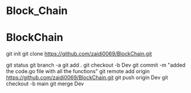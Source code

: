 # Block_Chain

# BlockChain
git init
git clone https://github.com/zaidi0069/BlockChain.git

git status
git branch -a
git add .
git checkout -b Dev
git commit -m "added the code.go file with all the functions"
git remote add origin https://github.com/zaidi0069/BlockChain.git
git push origin Dev
git checkout -b main
git merge Dev

